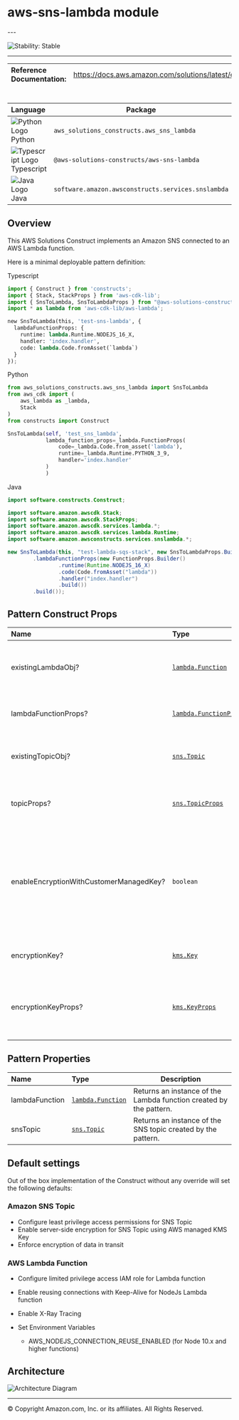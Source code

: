 # aws-sns-lambda module

<!--BEGIN STABILITY BANNER-->---


![Stability: Stable](https://img.shields.io/badge/cfn--resources-stable-success.svg?style=for-the-badge)

---
<!--END STABILITY BANNER-->

| **Reference Documentation**:| <span style="font-weight: normal">https://docs.aws.amazon.com/solutions/latest/constructs/</span>|
|:-------------|:-------------|

<div style="height:8px"></div>

| **Language**     | **Package**        |
|:-------------|-----------------|
|![Python Logo](https://docs.aws.amazon.com/cdk/api/latest/img/python32.png) Python|`aws_solutions_constructs.aws_sns_lambda`|
|![Typescript Logo](https://docs.aws.amazon.com/cdk/api/latest/img/typescript32.png) Typescript|`@aws-solutions-constructs/aws-sns-lambda`|
|![Java Logo](https://docs.aws.amazon.com/cdk/api/latest/img/java32.png) Java|`software.amazon.awsconstructs.services.snslambda`|

## Overview

This AWS Solutions Construct implements an Amazon SNS connected to an AWS Lambda function.

Here is a minimal deployable pattern definition:

Typescript

```python
import { Construct } from 'constructs';
import { Stack, StackProps } from 'aws-cdk-lib';
import { SnsToLambda, SnsToLambdaProps } from "@aws-solutions-constructs/aws-sns-lambda";
import * as lambda from 'aws-cdk-lib/aws-lambda';

new SnsToLambda(this, 'test-sns-lambda', {
  lambdaFunctionProps: {
    runtime: lambda.Runtime.NODEJS_16_X,
    handler: 'index.handler',
    code: lambda.Code.fromAsset(`lambda`)
  }
});
```

Python

```python
from aws_solutions_constructs.aws_sns_lambda import SnsToLambda
from aws_cdk import (
    aws_lambda as _lambda,
    Stack
)
from constructs import Construct

SnsToLambda(self, 'test_sns_lambda',
            lambda_function_props=_lambda.FunctionProps(
                code=_lambda.Code.from_asset('lambda'),
                runtime=_lambda.Runtime.PYTHON_3_9,
                handler='index.handler'
            )
            )
```

Java

```java
import software.constructs.Construct;

import software.amazon.awscdk.Stack;
import software.amazon.awscdk.StackProps;
import software.amazon.awscdk.services.lambda.*;
import software.amazon.awscdk.services.lambda.Runtime;
import software.amazon.awsconstructs.services.snslambda.*;

new SnsToLambda(this, "test-lambda-sqs-stack", new SnsToLambdaProps.Builder()
        .lambdaFunctionProps(new FunctionProps.Builder()
                .runtime(Runtime.NODEJS_16_X)
                .code(Code.fromAsset("lambda"))
                .handler("index.handler")
                .build())
        .build());
```

## Pattern Construct Props

| **Name**     | **Type**        | **Description** |
|:-------------|:----------------|-----------------|
|existingLambdaObj?|[`lambda.Function`](https://docs.aws.amazon.com/cdk/api/v2/docs/aws-cdk-lib.aws_lambda.Function.html)|Existing instance of Lambda Function object, providing both this and `lambdaFunctionProps` will cause an error.|
|lambdaFunctionProps?|[`lambda.FunctionProps`](https://docs.aws.amazon.com/cdk/api/v2/docs/aws-cdk-lib.aws_lambda.FunctionProps.html)|User provided props to override the default props for the Lambda function.|
|existingTopicObj?|[`sns.Topic`](https://docs.aws.amazon.com/cdk/api/v2/docs/aws-cdk-lib.aws_lambda.Function.html)|Existing instance of SNS Topic object, providing both this and `topicProps` will cause an error.|
|topicProps?|[`sns.TopicProps`](https://docs.aws.amazon.com/cdk/api/v2/docs/aws-cdk-lib.aws_sns.TopicProps.html)|Optional user provided properties to override the default properties for the SNS topic.|
|enableEncryptionWithCustomerManagedKey?|`boolean`|If no key is provided, this flag determines whether the SNS Topic is encrypted with a new CMK or an AWS managed key. This flag is ignored if any of the following are defined: topicProps.masterKey, encryptionKey or encryptionKeyProps.|
|encryptionKey?|[`kms.Key`](https://docs.aws.amazon.com/cdk/api/v2/docs/aws-cdk-lib.aws_kms.Key.html)|An optional, imported encryption key to encrypt the SNS Topic with.|
|encryptionKeyProps?|[`kms.KeyProps`](https://docs.aws.amazon.com/cdk/api/v2/docs/aws-cdk-lib.aws_kms.Key.html#construct-props)|Optional user provided properties to override the default properties for the KMS encryption key used to encrypt the SNS Topic with.|

## Pattern Properties

| **Name**     | **Type**        | **Description** |
|:-------------|:----------------|-----------------|
|lambdaFunction|[`lambda.Function`](https://docs.aws.amazon.com/cdk/api/v2/docs/aws-cdk-lib.aws_lambda.Function.html)|Returns an instance of the Lambda function created by the pattern.|
|snsTopic|[`sns.Topic`](https://docs.aws.amazon.com/cdk/api/v2/docs/aws-cdk-lib.aws_sns.Topic.html)|Returns an instance of the SNS topic created by the pattern.|

## Default settings

Out of the box implementation of the Construct without any override will set the following defaults:

### Amazon SNS Topic

* Configure least privilege access permissions for SNS Topic
* Enable server-side encryption for SNS Topic using AWS managed KMS Key
* Enforce encryption of data in transit

### AWS Lambda Function

* Configure limited privilege access IAM role for Lambda function
* Enable reusing connections with Keep-Alive for NodeJs Lambda function
* Enable X-Ray Tracing
* Set Environment Variables

  * AWS_NODEJS_CONNECTION_REUSE_ENABLED (for Node 10.x and higher functions)

## Architecture

![Architecture Diagram](architecture.png)

---


© Copyright Amazon.com, Inc. or its affiliates. All Rights Reserved.
